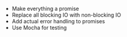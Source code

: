 - Make everything a promise
- Replace all blocking IO with non-blocking IO
- Add actual error handling to promises
- Use Mocha for testing